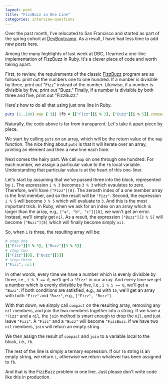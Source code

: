 ```yaml
---
layout: post
title: "FizzBuzz in One Line"
categories: interview-questions
---
```


Over the past month, I've relocated to San Francisco and started as part of the spring cohort at [DevBootcamp](http://www.devbootcamp.com/). As a result, I have had less time to add new posts here.

Among the many highlights of last week at DBC, I learned a one-line implementation of FizzBuzz in Ruby. It's a clever piece of code and worth taking apart.

First, to review, the requirements of the classic [FizzBuzz](http://www.codinghorror.com/blog/2007/02/why-cant-programmers-program.html) program are as follows: print out the numbers one to one hundred. If a number is divisible by three, print out "Fizz" instead of the number. Likewise, if a number is divisible by five, print out "Buzz." Finally, if a number is divisible by both three and five, print out "FizzBuzz."

Here's how to do all that using just one line in Ruby.

``` ruby
puts (1..100).map { |i| (fb = [["Fizz"][i % 3], ["Buzz"][i % 5]].compact.join).empty? ? i : fb }
```

Naturally, the code above is far from transparent. Let's take it apart piece by piece.

We start by calling ```puts``` on an array, which will be the return value of the ```map``` function. The nice thing about ```puts``` is that it will iterate over an array, printing an element and then a new line each time.

Next comes the hairy part. We call ```map``` on one through one hundred. For each number, we assign a particular value to the ```fb``` local variable. Understanding that particular value is at the heart of this one-liner.

Let's start by assuming that we've passed three into the block, represented by ```i```. The expression ```i % 3``` becomes ```3 % 3``` which evaulates to zero. Therefore, we'll have ```["Fizz"][0]```. The zeroeth index of a one member array is the first member, and so the result will be ```"Fizz"```. Second, the expression ```i % 5``` will become ```3 % 5``` which will evaluate to ```3```. And this is the most important trick. In Ruby, when we ask for an index on an array which is larger than the array, e.g., ```["a", "b", "c"][10]```, we won't get an error. Instead, we'll simply get ```nil```. As a result, the expression ```["Buzz"][3 % 5]``` will become ```["Buzz"][5]``` which will finally become simply ```nil```.

So, when ```i``` is three, the resulting array will be:

``` ruby
# step one
[["Fizz"][3 % 3], ["Buzz"][3 % 5]]
# step two
[["Fizz"][0], ["Buzz"][5]]
# step three
["Fizz", nil]
```

In other words, every time we have a number which is evenly divisible by three, i.e., ```i % 3 == 0```, we'll get a ```"Fizz"``` in our array. And every time we get a number which is evenly divisible by five, i.e., ```i % 5 == 0```, we'll get a ```"Buzz"```. If both conditions are satisfied, e.g., as with ```15```, we'll get an array with both ```"Fizz"``` and ```"Buzz"```, e.g., ```["Fizz", "Buzz"]```.

With that down, we simply call ```compact``` on the resulting array, removing any ```nil``` members, and join the two members together into a string. If we have a ```"Fizz"``` and a ```nil```, the ```join``` method is smart enough to drop the ```nil```, and just leave ```"Fizz"```. A ```"Fizz"``` and a ```"Buzz"``` will become ```"FizzBuzz```. If we have two ```nil``` members, ```join``` will return an empty string.

We then assign the result of ```compact``` and ```join``` to a variable local to the block, i.e., ```fb```.

The rest of the line is simply a ternary expression. If our ```fb``` string is an empty string, we return ```i```, otherwise we return whatever has been assigned to ```fb```.

And that is the FizzBuzz problem in one line. Just please don't write code like this in production.
